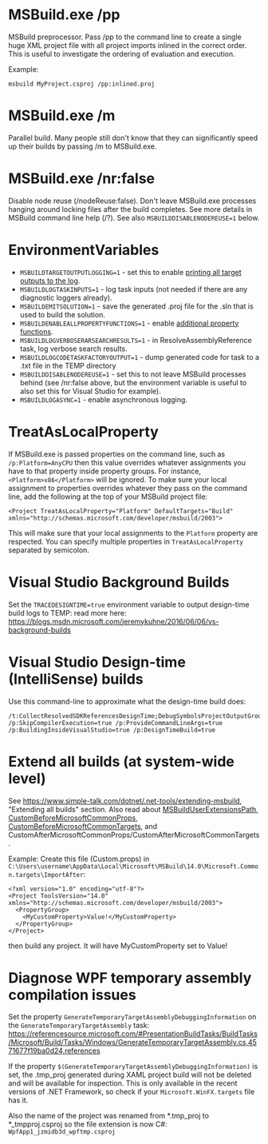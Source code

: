 # MSBuild.exe /pp
MSBuild preprocessor. Pass /pp to the command line to create a single huge XML project file with all project imports inlined in the correct order. This is useful to investigate the ordering of evaluation and execution.

Example:
```
msbuild MyProject.csproj /pp:inlined.proj
```

# MSBuild.exe /m
Parallel build. Many people still don't know that they can significantly speed up their builds by passing /m to MSBuild.exe.

# MSBuild.exe /nr:false
Disable node reuse (/nodeReuse:false). Don't leave MSBuild.exe processes hanging around locking files after the build completes. See more details in MSBuild command line help (/?). See also `MSBUILDDISABLENODEREUSE=1` below.

# EnvironmentVariables
 * `MSBUILDTARGETOUTPUTLOGGING=1` - set this to enable [printing all target outputs to the log](https://blogs.msdn.microsoft.com/msbuild/2010/03/31/displaying-target-output-items-using-the-console-logger).
 * `MSBUILDLOGTASKINPUTS=1` - log task inputs (not needed if there are any diagnostic loggers already).
 * `MSBUILDEMITSOLUTION=1` - save the generated .proj file for the .sln that is used to build the solution.
 * `MSBUILDENABLEALLPROPERTYFUNCTIONS=1` - enable [additional property functions](https://blogs.msdn.microsoft.com/visualstudio/2010/04/02/msbuild-property-functions).
 * `MSBUILDLOGVERBOSERARSEARCHRESULTS=1` - in ResolveAssemblyReference task, log verbose search results.
 * `MSBUILDLOGCODETASKFACTORYOUTPUT=1` - dump generated code for task to a <GUID>.txt file in the TEMP directory
 * `MSBUILDDISABLENODEREUSE=1` - set this to not leave MSBuild processes behind (see /nr:false above, but the environment variable is useful to also set this for Visual Studio for example).
 * `MSBUILDLOGASYNC=1` - enable asynchronous logging.

# TreatAsLocalProperty
If MSBuild.exe is passed properties on the command line, such as `/p:Platform=AnyCPU` then this value overrides whatever assignments you have to that property inside property groups. For instance, `<Platform>x86</Platform>` will be ignored. To make sure your local assignment to properties overrides whatever they pass on the command line, add the following at the top of your MSBuild project file:

```
<Project TreatAsLocalProperty="Platform" DefaultTargets="Build" xmlns="http://schemas.microsoft.com/developer/msbuild/2003">
```

This will make sure that your local assignments to the `Platform` property are respected. You can specify multiple properties in `TreatAsLocalProperty` separated by semicolon.

# Visual Studio Background Builds
Set the `TRACEDESIGNTIME=true` environment variable to output design-time build logs to TEMP: read more here: https://blogs.msdn.microsoft.com/jeremykuhne/2016/06/06/vs-background-builds

# Visual Studio Design-time (IntelliSense) builds

Use this command-line to approximate what the design-time build does:

```
/t:CollectResolvedSDKReferencesDesignTime;DebugSymbolsProjectOutputGroup;CollectPackageReferences;ResolveComReferencesDesignTime;ContentFilesProjectOutputGroup;DocumentationProjectOutputGroupDependencies;SGenFilesOutputGroup;ResolveProjectReferencesDesignTime;SourceFilesProjectOutputGroup;DebugSymbolsProjectOutputGroupDependencies;SatelliteDllsProjectOutputGroup;BuiltProjectOutputGroup;SGenFilesOutputGroupDependencies;ResolveAssemblyReferencesDesignTime;CollectAnalyzersDesignTime;CollectSDKReferencesDesignTime;DocumentationProjectOutputGroup;PriFilesOutputGroup;BuiltProjectOutputGroupDependencies;ResolvePackageDependenciesDesignTime;SatelliteDllsProjectOutputGroupDependencies;SDKRedistOutputGroup;CompileDesignTime /p:SkipCompilerExecution=true /p:ProvideCommandLineArgs=true /p:BuildingInsideVisualStudio=true /p:DesignTimeBuild=true
```

# Extend all builds (at system-wide level)
See https://www.simple-talk.com/dotnet/.net-tools/extending-msbuild, "Extending all builds" section. Also read about [MSBuildUserExtensionsPath](http://referencesource.microsoft.com/#MSBuildFiles/C/ProgramFiles(x86)/MSBuild/14.0/Microsoft.Common.props,33), [CustomBeforeMicrosoftCommonProps](http://referencesource.microsoft.com/#MSBuildFiles/C/ProgramFiles(x86)/MSBuild/14.0/Microsoft.Common.props,68), [CustomBeforeMicrosoftCommonTargets](http://referencesource.microsoft.com/#MSBuildFiles/C/ProgramFiles(x86)/MSBuild/14.0/bin_/amd64/Microsoft.Common.targets,71), and CustomAfterMicrosoftCommonProps/CustomAfterMicrosoftCommonTargets.

Example:
Create this file (Custom.props) in `C:\Users\username\AppData\Local\Microsoft\MSBuild\14.0\Microsoft.Common.targets\ImportAfter`:

```
<?xml version="1.0" encoding="utf-8"?>
<Project ToolsVersion="14.0" xmlns="http://schemas.microsoft.com/developer/msbuild/2003">
  <PropertyGroup>
    <MyCustomProperty>Value!</MyCustomProperty>
  </PropertyGroup>
</Project>
```

then build any project. It will have MyCustomProperty set to Value!

# Diagnose WPF temporary assembly compilation issues

Set the property `GenerateTemporaryTargetAssemblyDebuggingInformation` on the `GenerateTemporaryTargetAssembly` task:
https://referencesource.microsoft.com/#PresentationBuildTasks/BuildTasks/Microsoft/Build/Tasks/Windows/GenerateTemporaryTargetAssembly.cs,4571677f19ba0d24,references

If the property `$(GenerateTemporaryTargetAssemblyDebuggingInformation)` is set, the .tmp_proj generated during XAML project build will not be deleted and will be available for inspection. This is only available in the recent versions of .NET Framework, so check if your `Microsoft.WinFX.targets` file has it.

Also the name of the project was renamed from *.tmp_proj to *_tmpproj.csproj so the file extension is now C#: `WpfApp1_jzmidb3d_wpftmp.csproj`